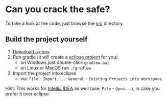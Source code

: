 Can you crack the safe?
=======================

To take a look at the code, just browse the [src](src/pos1_2ahif/sample_cracker) directory.

Build the project yourself
-----------------------------

1. [Download a copy](https://github.com/pos1-2ahif/sample-cracker/archive/master.zip)
2. Run gradle (it will create a [eclipse project](http://eclipse.org/) for you)
   * on Windows just double-click `gradlew.bat` 
   * on Linux or MacOS run `./gradlew` 
3. Import the project into eclipse
   * via: `File` - `Import...` - `General` - `Existing Projects into Workspace`

Hint: This works for [IntelliJ IDEA](https://www.jetbrains.com/idea/) as well (use: `File` - `Open...`), in case you prefer it over eclipse.
